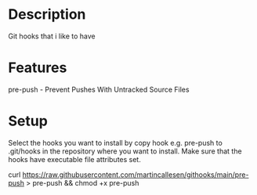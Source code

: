 # Description
Git hooks that i like to have

# Features
pre-push - Prevent Pushes With Untracked Source Files

# Setup
Select the hooks you want to install by copy hook e.g. pre-push to .git/hooks in the repository where you want to install.
Make sure that the hooks have executable file attributes set.

curl https://raw.githubusercontent.com/martincallesen/githooks/main/pre-push > pre-push && chmod +x pre-push

